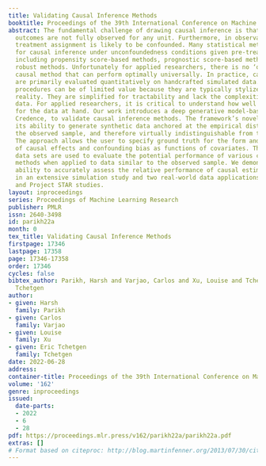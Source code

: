 ```yaml
---
title: Validating Causal Inference Methods
booktitle: Proceedings of the 39th International Conference on Machine Learning
abstract: The fundamental challenge of drawing causal inference is that counterfactual
  outcomes are not fully observed for any unit. Furthermore, in observational studies,
  treatment assignment is likely to be confounded. Many statistical methods have emerged
  for causal inference under unconfoundedness conditions given pre-treatment covariates,
  including propensity score-based methods, prognostic score-based methods, and doubly
  robust methods. Unfortunately for applied researchers, there is no ‘one-size-fits-all’
  causal method that can perform optimally universally. In practice, causal methods
  are primarily evaluated quantitatively on handcrafted simulated data. Such data-generative
  procedures can be of limited value because they are typically stylized models of
  reality. They are simplified for tractability and lack the complexities of real-world
  data. For applied researchers, it is critical to understand how well a method performs
  for the data at hand. Our work introduces a deep generative model-based framework,
  Credence, to validate causal inference methods. The framework’s novelty stems from
  its ability to generate synthetic data anchored at the empirical distribution for
  the observed sample, and therefore virtually indistinguishable from the latter.
  The approach allows the user to specify ground truth for the form and magnitude
  of causal effects and confounding bias as functions of covariates. Thus simulated
  data sets are used to evaluate the potential performance of various causal estimation
  methods when applied to data similar to the observed sample. We demonstrate Credence’s
  ability to accurately assess the relative performance of causal estimation techniques
  in an extensive simulation study and two real-world data applications from Lalonde
  and Project STAR studies.
layout: inproceedings
series: Proceedings of Machine Learning Research
publisher: PMLR
issn: 2640-3498
id: parikh22a
month: 0
tex_title: Validating Causal Inference Methods
firstpage: 17346
lastpage: 17358
page: 17346-17358
order: 17346
cycles: false
bibtex_author: Parikh, Harsh and Varjao, Carlos and Xu, Louise and Tchetgen, Eric
  Tchetgen
author:
- given: Harsh
  family: Parikh
- given: Carlos
  family: Varjao
- given: Louise
  family: Xu
- given: Eric Tchetgen
  family: Tchetgen
date: 2022-06-28
address:
container-title: Proceedings of the 39th International Conference on Machine Learning
volume: '162'
genre: inproceedings
issued:
  date-parts:
  - 2022
  - 6
  - 28
pdf: https://proceedings.mlr.press/v162/parikh22a/parikh22a.pdf
extras: []
# Format based on citeproc: http://blog.martinfenner.org/2013/07/30/citeproc-yaml-for-bibliographies/
---
```


